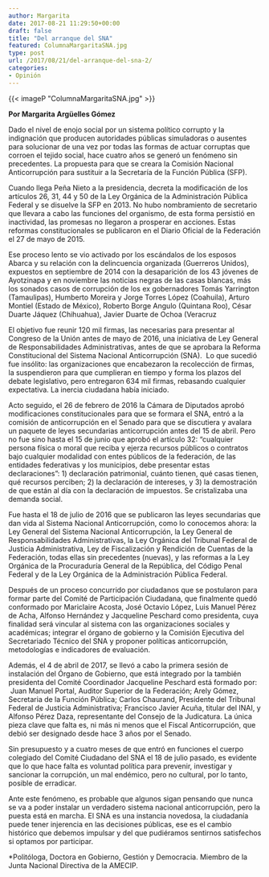 ```yaml
---
author: Margarita
date: 2017-08-21 11:29:50+00:00
draft: false
title: "Del arranque del SNA"
featured: ColumnaMargaritaSNA.jpg
type: post
url: /2017/08/21/del-arranque-del-sna-2/
categories:
- Opinión
---
```


{{< imageP "ColumnaMargaritaSNA.jpg" >}}

**Por Margarita Argüelles Gómez**

Dado el nivel de enojo social por un sistema político corrupto y la indignación que producen autoridades públicas simuladoras o ausentes para solucionar de una vez por todas las formas de actuar corruptas que corroen el tejido social, hace cuatro años se generó un fenómeno sin precedentes. La propuesta para que se creara la Comisión Nacional Anticorrupción para sustituir a la Secretaría de la Función Pública (SFP). 

Cuando llega Peña Nieto a la presidencia, decreta la modificación de los artículos 26, 31, 44 y 50 de la Ley Orgánica de la Administración Pública Federal y se disuelve la SFP en 2013. No hubo nombramiento de secretario que llevara a cabo las funciones del organismo, de esta forma persistió en inactividad, las promesas no llegaron a prosperar en acciones. Estas reformas constitucionales se publicaron en el Diario Oficial de la Federación el 27 de mayo de 2015. 

Ese proceso lento se vio activado por los escándalos de los esposos Abarca y su relación con la delincuencia organizada (Guerreros Unidos), expuestos en septiembre de 2014 con la desaparición de los 43 jóvenes de Ayotzinapa y en noviembre las noticias negras de las casas blancas, más los sonados casos de corrupción de los ex gobernadores Tomás Yarrington (Tamaulipas), Humberto Moreira y Jorge Torres López (Coahuila), Arturo Montiel (Estado de México), Roberto Borge Angulo (Quintana Roo), César Duarte Jáquez (Chihuahua), Javier Duarte de Ochoa (Veracruz

El objetivo fue reunir 120 mil firmas, las necesarias para presentar al Congreso de la Unión antes de mayo de 2016, una iniciativa de Ley General de Responsabilidades Administrativas, antes de que se aprobara la Reforma Constitucional del Sistema Nacional Anticorrupción (SNA).  Lo que sucedió fue insólito: las organizaciones que encabezaron la recolección de firmas, la suspendieron para que cumplieran en tiempo y forma los plazos del debate legislativo, pero entregaron 634 mil firmas, rebasando cualquier expectativa. La inercia ciudadana había iniciado.

Acto seguido, el 26 de febrero de 2016 la Cámara de Diputados aprobó modificaciones constitucionales para que se formara el SNA, entró a la comisión de anticorrupción en el Senado para que se discutiera y avalara un paquete de leyes secundarias anticorrupción antes del 15 de abril. Pero no fue sino hasta el 15 de junio que aprobó el artículo 32: “cualquier persona física o moral que reciba y ejerza recursos públicos o contratos bajo cualquier modalidad con entes públicos de la federación, de las entidades federativas y los municipios, debe presentar estas declaraciones”: 1) declaración patrimonial, cuánto tienen, qué casas tienen, qué recursos perciben; 2) la declaración de intereses, y 3) la demostración de que están al día con la declaración de impuestos. Se cristalizaba una demanda social.

Fue hasta el 18 de julio de 2016 que se publicaron las leyes secundarias que dan vida al Sistema Nacional Anticorrupción, como lo conocemos ahora: la Ley General del Sistema Nacional Anticorrupción, la Ley General de Responsabilidades Administrativas, la Ley Orgánica del Tribunal Federal de Justicia Administrativa, Ley de Fiscalización y Rendición de Cuentas de la Federación, todas ellas sin precedentes (nuevas), y las reformas a la Ley Orgánica de la Procuraduría General de la República, del Código Penal Federal y de la Ley Orgánica de la Administración Pública Federal.

Después de un proceso concurrido por ciudadanos que se postularon para formar parte del Comité de Participación Ciudadana, que finalmente quedó conformado por Mariclaire Acosta, José Octavio López, Luis Manuel Pérez de Acha, Alfonso Hernández y Jacqueline Peschard como presidenta, cuya finalidad será vincular al sistema con las organizaciones sociales y académicas; integrar el órgano de gobierno y la Comisión Ejecutiva del Secretariado Técnico del SNA y proponer políticas anticorrupción, metodologías e indicadores de evaluación.

Además, el 4 de abril de 2017, se llevó a cabo la primera sesión de instalación del Órgano de Gobierno, que está integrado por la también presidenta del Comité Coordinador Jacqueline Peschard está formado por:  Juan Manuel Portal, Auditor Superior de la Federación; Arely Gómez, Secretaria de la Función Pública; Carlos Chaurand, Presidente del Tribunal Federal de Justicia Administrativa; Francisco Javier Acuña, titular del INAI, y Alfonso Pérez Daza, representante del Consejo de la Judicatura. La única pieza clave que falta es, ni más ni menos que el Fiscal Anticorrupción, que debió ser designado desde hace 3 años por el Senado. 

Sin presupuesto y a cuatro meses de que entró en funciones el cuerpo colegiado del Comité Ciudadano del SNA el 18 de julio pasado, es evidente que lo que hace falta es voluntad política para prevenir, investigar y sancionar la corrupción, un mal endémico, pero no cultural, por lo tanto, posible de erradicar. 

Ante este fenómeno, es probable que algunos sigan pensando que nunca se va a poder instalar un verdadero sistema nacional anticorrupción, pero la puesta está en marcha. El SNA es una instancia novedosa, la ciudadanía puede tener injerencia en las decisiones públicas, ese es el cambio histórico que debemos impulsar y del que pudiéramos sentirnos satisfechos si optamos por participar. 



*Politóloga, Doctora en Gobierno, Gestión y Democracia. Miembro de la Junta Nacional Directiva de la AMECIP.		
